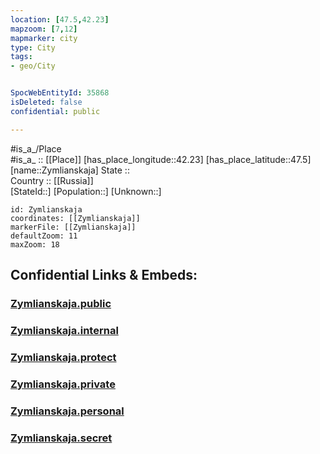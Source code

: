 ```yaml
---
location: [47.5,42.23] 
mapzoom: [7,12] 
mapmarker: city 
type: City
tags:
- geo/City


SpocWebEntityId: 35868
isDeleted: false
confidential: public

---
```

#is_a_/Place  
#is_a_ :: [[Place]] 
[has_place_longitude::42.23] 
[has_place_latitude::47.5] 
[name::Zymlianskaja] 
State ::  
Country :: [[Russia]]  
[StateId::] 
[Population::] 
[Unknown::] 


```leaflet
id: Zymlianskaja
coordinates: [[Zymlianskaja]] 
markerFile: [[Zymlianskaja]] 
defaultZoom: 11 
maxZoom: 18
```


## Confidential Links & Embeds: 

### [Zymlianskaja.public](/_public/\Earth\Continent\Europe\Europe~East\Russia\Russia~South\Rostov_Oblast\CityZymlianskaja.public.md) 

### [Zymlianskaja.internal](/_internal/\Earth\Continent\Europe\Europe~East\Russia\Russia~South\Rostov_Oblast\CityZymlianskaja.internal.md) 

### [Zymlianskaja.protect](/_protect/\Earth\Continent\Europe\Europe~East\Russia\Russia~South\Rostov_Oblast\CityZymlianskaja.protect.md) 

### [Zymlianskaja.private](/_private/\Earth\Continent\Europe\Europe~East\Russia\Russia~South\Rostov_Oblast\CityZymlianskaja.private.md) 

### [Zymlianskaja.personal](/_personal/\Earth\Continent\Europe\Europe~East\Russia\Russia~South\Rostov_Oblast\CityZymlianskaja.personal.md) 

### [Zymlianskaja.secret](/_secret/\Earth\Continent\Europe\Europe~East\Russia\Russia~South\Rostov_Oblast\CityZymlianskaja.secret.md)

